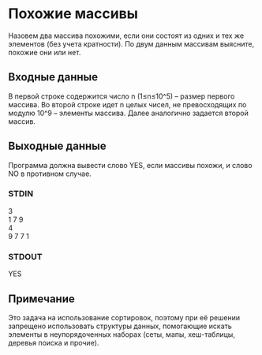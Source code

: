 # Похожие массивы
Назовем два массива похожими, если они состоят из одних и тех же элементов (без учета кратности). По двум данным массивам выясните, похожие они или нет.

## Входные данные
В первой строке содержится число n (1≤n≤10^5) – размер первого массива. Во второй строке идет n целых чисел, не превосходящих по модулю 10^9 – элементы массива. Далее аналогично задается второй массив.

## Выходные данные
Программа должна вывести слово YES, если массивы похожи, и слово NO в противном случае.

### STDIN
3  
1 7 9  
4  
9 7 7 1  

### STDOUT
YES

## Примечание
Это задача на использование сортировок, поэтому при её решении запрещено использовать структуры данных, помогающие искать элементы в неупорядоченных наборах (сеты, мапы, хеш-таблицы, деревья поиска и прочие).
